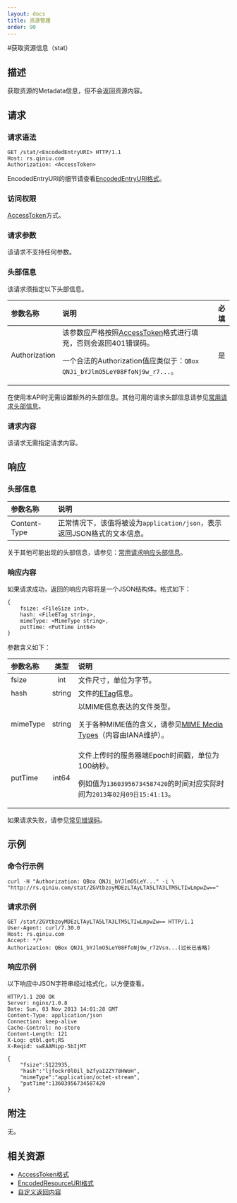```yaml
---
layout: docs
title: 资源管理
order: 90
---
```


<a name="stat"></a>
#获取资源信息（stat）

<a name="description"></a>
## 描述
获取资源的Metadata信息，但不会返回资源内容。

<a name="request"></a>
## 请求

<a name="request-syntax"></a>
### 请求语法

```
GET /stat/<EncodedEntryURI> HTTP/1.1
Host: rs.qiniu.com
Authorization: <AccessToken>
```

EncodedEntryURI的细节请查看[EncodedEntryURI格式]()。

<a name="request-auth"></a>
### 访问权限

[AccessToken](http://docs.qiniu.com/api/v6/rs.html#digest-auth)方式。

<a name="request-params"></a>
### 请求参数

该请求不支持任何参数。

<a name="request-headers"></a>
### 头部信息

该请求须指定以下头部信息。

参数名称      | 说明                              | 必填
:---------- | :------------------------------- | :-------:
Authorization | 该参数应严格按照[AccessToken]()格式进行填充，否则会返回401错误码。<p>一个合法的Authorization值应类似于：`QBox QNJi_bYJlmO5LeY08FfoNj9w_r7...`。 | 是

在使用本API时无需设置额外的头部信息。其他可用的请求头部信息请参见[常用请求头部信息]()。

<a name="request-body"></a>
### 请求内容

该请求无需指定请求内容。

<a name="response"></a>
## 响应

<a name="response-headers"></a>
### 头部信息
参数名称      | 说明                              
:----------- | :------------------------------- 
Content-Type | 正常情况下，该值将被设为`application/json`，表示返回JSON格式的文本信息。

关于其他可能出现的头部信息，请参见：[常用请求响应头部信息]()。

<a name="response-body"></a>
### 响应内容

如果请求成功，返回的响应内容将是一个JSON结构体。格式如下：

```
{
	fsize: <FileSize int>, 
    hash: <FileETag string>,
    mimeType: <MimeType string>,
    putTime: <PutTime int64> 
}
```

参数含义如下：

参数名称       | 类型 | 说明
:------------ | :----: | :------------------------------
fsize | int | 文件尺寸，单位为字节。
hash | string | 文件的[ETag]()信息。
mimeType | string | 以MIME信息表达的文件类型。<p>关于各种MIME值的含义，请参见[MIME Media Types](http://www.iana.org/assignments/media-types)（内容由IANA维护）。
putTime | int64 | 文件上传时的服务器端Epoch时间戳，单位为100纳秒。<p>例如值为`13603956734587420`的时间对应实际时间为`2013年02月09日15:41:13`。

如果请求失败，请参见[常见错误码]()。

<a name="examples"></a>
## 示例

<a name="example1-command"></a>
### 命令行示例

```
curl -H "Authorization: QBox QNJi_bYJlmO5LeY..." -i \
"http://rs.qiniu.com/stat/ZGVtbzoyMDEzLTAyLTA5LTA3LTM5LTIwLmpwZw=="
```

<a name="example1-request"></a>
### 请求示例

```
GET /stat/ZGVtbzoyMDEzLTAyLTA5LTA3LTM5LTIwLmpwZw== HTTP/1.1
User-Agent: curl/7.30.0
Host: rs.qiniu.com
Accept: */*
Authorization: QBox QNJi_bYJlmO5LeY08FfoNj9w_r72Vsn...(过长已省略)
```

<a name="example1-response"></a>
### 响应示例

以下响应中JSON字符串经过格式化，以方便查看。

```
HTTP/1.1 200 OK
Server: nginx/1.0.8
Date: Sun, 03 Nov 2013 14:01:28 GMT
Content-Type: application/json
Connection: keep-alive
Cache-Control: no-store
Content-Length: 121
X-Log: qtbl.get;RS
X-Reqid: swEAAMipp-5bIjMT

{
	"fsize":5122935,
	"hash":"ljfockr0lOil_bZfyaI2ZY78HWoH",
	"mimeType":"application/octet-stream",
	"putTime":13603956734587420
}
```

<a name="remarks"></a>
## 附注

无。

<a name="related-resources"></a>
## 相关资源

- [AccessToken格式](http://docs.qiniu.com/#)
- [EncodedResourceURI格式]()
- [自定义返回内容]()